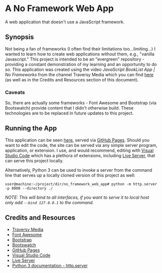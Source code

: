 # A No Framework Web App

A web application that doesn't use a JavaScript framework.

## Synopsis

Not being a fan of frameworks (I often find their limitations too...limiting...) I wanted to learn how to create web applications without them, e.g., "vanilla Javascript." This project is intended to be an "evergreen" repository - providing a constant demonstration of my learning and an opportunity to do so. This application was created using the video _JavaScript BookList App | No Frameworks_ from the channel Traversy Media which you can find [here](https://youtu.be/JaMCxVWtW58) (as well as in the Credits and Resources section of this document).

### Caveats

So, there are actually some frameworks - Font Awesome and Bootstrap (via Bootswatch) provide content that I didn't otherwise build. These technologies are to be replaced in future updates to this project.

## Running the App

This application can be seen [here](https://kyleegland.github.io/no_framework_web_app/), served via [GitHub Pages](https://pages.github.com/). Should you want to edit the code, the site can be served via any simple server program, application, or extension. I use, and would recommend, editing with [Visual Studio Code](https://code.visualstudio.com/) which has a plethora of extensions, including [Live Server](https://marketplace.visualstudio.com/items?itemName=ritwickdey.LiveServer), that can serve this project locally.

Alternatively, Python 3 can be used to invoke a server from the command line that serves up a locally cloned version of this project as well:

`user@machine:~/project/dir/no_framework_web_app# python -m http.server -p 8000 --directory ./`

*NOTE: This will bind to all interfaces, if you want to serve it to local host only add `--bind 127.0.0.1` to the command.*

## Credits and Resources

- [Traversy Media](https://www.youtube.com/channel/UC29ju8bIPH5as8OGnQzwJyA)
- [Font Awesome](https://fontawesome.com)
- [Bootstrap](https://getbootstrap.com)
- [Bootswatch](https://bootswatch.com/)
- [GitHub Pages](https://pages.github.com/)
- [Visual Studio Code](https://code.visualstudio.com/)
- [Live Server](https://marketplace.visualstudio.com/items?itemName=ritwickdey.LiveServer)
- [Python 3 documentation - http.server](https://docs.python.org/3/library/http.server.html)
